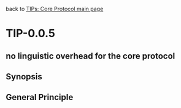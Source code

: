 back to [TIPs: Core Protocol main page](https://github.com/wds4/tapestry-protocol/blob/main/tips/core-protocol/README.md)

TIP-0.0.5
=====

no linguistic overhead for the core protocol
-----

## Synopsis



## General Principle
